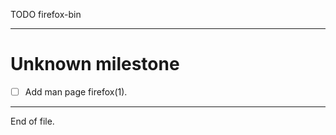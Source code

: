 TODO firefox-bin

---


Unknown milestone
=================

- [ ] Add man page firefox(1).


---

End of file.
